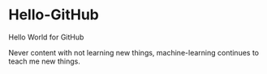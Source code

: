 # Hello-GitHub
Hello World for GitHub

Never content with not learning new things, machine-learning continues to teach me new things. 
